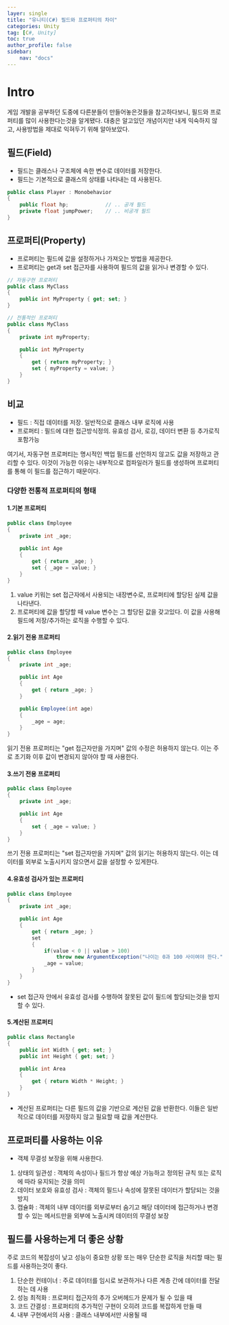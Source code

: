```yaml
---
layer: single
title: "유니티(C#) 필드와 프로퍼티의 차이"
categories: Unity
tag: [C#, Unity]
toc: true
author_profile: false
sidebar: 
    nav: "docs"
---
```



# Intro

게임 개발을 공부하던 도중에 다른분들이 만들어놓은것들을 참고하다보니, 필드와 프로퍼티를 많이 사용한다는것을 알게됐다. 대충은 알고있던 개념이지만 내게 익숙하지 않고, 사용방법을 제대로 익혀두기 위해 알아보았다.


## 필드(Field)

- 필드는 클래스나 구조체에 속한 변수로 데이터를 저장한다.
- 필드는 기본적으로 클래스의 상태를 나타내는 데 사용된다.

```c#
public class Player : Monobehavior
{
    public float hp;            // .. 공개 필드
    private float jumpPower;    // .. 비공개 필드
}
```


## 프로퍼티(Property)

- 프로퍼티는 필드에 값을 설정하거나 가져오는 방법을 제공한다.
- 프로퍼티는 get과 set 접근자를 사용하여 필드의 값을 읽거나 변경할 수 있다.

```c#
// 자동구현 프로퍼티
public class MyClass
{
    public int MyProperty { get; set; }
}
```


```c#
// 전통적인 프로퍼티
public class MyClass
{
    private int myProperty;

    public int MyProperty
    {
        get { return myProperty; }
        set { myProperty = value; }
    }
}
```

## 비교

- 필드 : 직접 데이터를 저장. 일반적으로 클래스 내부 로직에 사용
- 프로퍼티 : 필드에 대한 접근방식정의. 유효성 검사, 로깅, 데이터 변환 등 추가로직 포함가능


여기서, 자동구현 프로퍼티는 명시적인 백업 필드를 선언하지 않고도 값을 저장하고 관리할 수 있다.
이것이 가능한 이유는 내부적으로 컴파일러가 필드를 생성하며 프로퍼티를 통해 이 필드를 접근하기 때문이다.

### 다양한 전통적 프로퍼티의 형태

#### 1.기본 프로퍼티

```c#
public class Employee
{
    private int _age;
    
    public int Age
    {
        get { return _age; }
        set { _age = value; }
    }
}
```

1. value 키워는 set 접근자에서 사용되는 내장변수로, 프로퍼티에 할당된 실제 값을 나타낸다.
2. 프로퍼티에 값을 할당할 때 value 변수는 그 할당된 값을 갖고있다. 이 값을 사용해 필드에 저장/추가하는 로직을 수행할 수 있다.



#### 2.읽기 전용 프로퍼티

```c#
public class Employee
{
    private int _age;

    public int Age
    {
        get { return _age; }
    }

    public Employee(int age)
    {
        _age = age;
    }
}
```

읽기 전용 프로퍼티는 "get 접근자만을 가지며" 값의 수정은 허용하지 않는다. 이는 주로 초기화 이후 값이 변경되지 않아야 할 때 사용한다.


#### 3.쓰기 전용 프로퍼티

```c#
public class Employee
{
    private int _age;

    public int Age
    {
        set { _age = value; }
    }
}
```

쓰기 전용 프로퍼티는 "set 접근자만을 가지며" 값의 읽기는 허용하지 않는다. 이는 데이터를 외부로 노출시키지 않으면서 값을 설정할 수 있게한다.

#### 4.유효성 검사가 있는 프로퍼티

```c#
public class Employee
{
    private int _age;

    public int Age
    {
        get { return _age; }
        set
        {
            if(value < 0 || value > 100)
                throw new ArgumentException("나이는 0과 100 사이여야 한다.")
            _age = value;
        }
    }
}
```

- set 접근자 안에서 유효성 검사를 수행하여 잘못된 값이 필드에 할당되는것을 방지할 수 있다.

#### 5.계산된 프로퍼티

```c#
public class Rectangle
{
    public int Width { get; set; }
    public int Height { get; set; }

    public int Area
    {
        get { return Width * Height; }
    }
}
```

- 계산된 프로퍼티는 다른 필드의 값을 기반으로 계산된 값을 반환한다. 이들은 일반적으로 데이터를 저장하지 않고 필요할 때 값을 계산한다.


## 프로퍼티를 사용하는 이유

- 객체 무결성 보장을 위해 사용한다.

1. 상태의 일관성 : 객체의 속성이나 필드가 항상 예상 가능하고 정의된 규칙 또는 로직에 따라 유지되는 것을 의미
2. 데이터 보호와 유효성 검사 : 객체의 필드나 속성에 잘못된 데이터가 할당되는 것을 방지
3. 캡슐화 : 객체의 내부 데이터를 외부로부터 숨기고 해당 데이터에 접근하거나 변경할 수 있는 메서드만을 외부에 노출시켜 데이터의 무결성 보장


## 필드를 사용하는게 더 좋은 상황

주로 코드의 복잡성이 낮고 성능이 중요한 상황 또는 매우 단순한 로직을 처리할 때는 필드를 사용하는것이 좋다.

1. 단순한 컨테이너 : 주로 데이터를 임시로 보관하거나 다른 계층 간에 데이터를 전달하는 데 사용
2. 성능 최적화 : 프로퍼티 접근자의 추가 오버헤드가 문제가 될 수 있을 때
3. 코드 간결성 : 프로퍼티의 추가적인 구현이 오히려 코드를 복잡하게 만들 때
4. 내부 구현에서의 사용 : 클래스 내부에서만 사용될 때